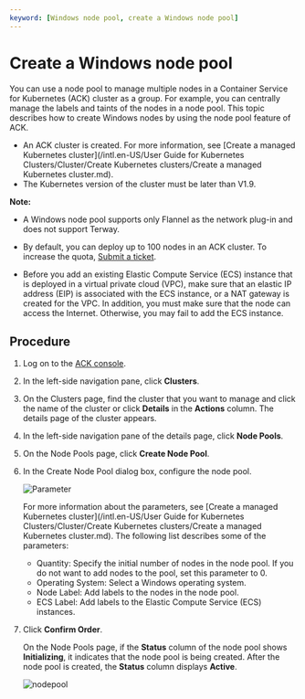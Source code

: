 ```yaml
---
keyword: [Windows node pool, create a Windows node pool]
---
```


# Create a Windows node pool

You can use a node pool to manage multiple nodes in a Container Service for Kubernetes \(ACK\) cluster as a group. For example, you can centrally manage the labels and taints of the nodes in a node pool. This topic describes how to create Windows nodes by using the node pool feature of ACK.

-   An ACK cluster is created. For more information, see [Create a managed Kubernetes cluster](/intl.en-US/User Guide for Kubernetes Clusters/Cluster/Create Kubernetes clusters/Create a managed Kubernetes cluster.md).
-   The Kubernetes version of the cluster must be later than V1.9.

**Note:**

-   A Windows node pool supports only Flannel as the network plug-in and does not support Terway.

-   By default, you can deploy up to 100 nodes in an ACK cluster. To increase the quota, [Submit a ticket](https://workorder-intl.console.aliyun.com/console.htm).
-   Before you add an existing Elastic Compute Service \(ECS\) instance that is deployed in a virtual private cloud \(VPC\), make sure that an elastic IP address \(EIP\) is associated with the ECS instance, or a NAT gateway is created for the VPC. In addition, you must make sure that the node can access the Internet. Otherwise, you may fail to add the ECS instance.


## Procedure

1.  Log on to the [ACK console](https://cs.console.aliyun.com).

2.  In the left-side navigation pane, click **Clusters**.

3.  On the Clusters page, find the cluster that you want to manage and click the name of the cluster or click **Details** in the **Actions** column. The details page of the cluster appears.

4.  In the left-side navigation pane of the details page, click **Node Pools**.

5.  On the Node Pools page, click **Create Node Pool**.

6.  In the Create Node Pool dialog box, configure the node pool.

    ![Parameter](https://static-aliyun-doc.oss-accelerate.aliyuncs.com/assets/img/en-US/5365359951/p95988.png)

    For more information about the parameters, see [Create a managed Kubernetes cluster](/intl.en-US/User Guide for Kubernetes Clusters/Cluster/Create Kubernetes clusters/Create a managed Kubernetes cluster.md). The following list describes some of the parameters:

    -   Quantity: Specify the initial number of nodes in the node pool. If you do not want to add nodes to the pool, set this parameter to 0.
    -   Operating System: Select a Windows operating system.
    -   Node Label: Add labels to the nodes in the node pool.
    -   ECS Label: Add labels to the Elastic Compute Service \(ECS\) instances.
7.  Click **Confirm Order**.

    On the Node Pools page, if the **Status** column of the node pool shows **Initializing**, it indicates that the node pool is being created. After the node pool is created, the **Status** column displays **Active**.

    ![nodepool](https://static-aliyun-doc.oss-accelerate.aliyuncs.com/assets/img/en-US/5365359951/p95881.png)


